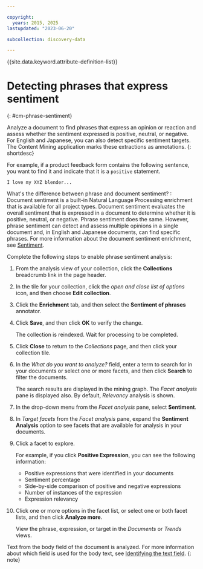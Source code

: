 ```yaml
---

copyright:
  years: 2015, 2025
lastupdated: "2023-06-20"

subcollection: discovery-data

---
```


{{site.data.keyword.attribute-definition-list}}

# Detecting phrases that express sentiment
{: #cm-phrase-sentiment}

Analyze a document to find phrases that express an opinion or reaction and assess whether the sentiment expressed is positive, neutral, or negative. For English and Japanese, you can also detect specific sentiment targets. The Content Mining application marks these extractions as annotations.
{: shortdesc}

For example, if a product feedback form contains the following sentence, you want to find it and indicate that it is a `positive` statement. 

`I love my XYZ blender...`

What's the difference between phrase and document sentiment?
:    Document sentiment is a built-in Natural Language Processing enrichment that is available for all project types. Document sentiment evaluates the overall sentiment that is expressed in a document to determine whether it is positive, neutral, or negative. Phrase sentiment does the same. However, phrase sentiment can detect and assess multiple opinions in a single document and, in English and Japanese documents, can find specific phrases. For more information about the document sentiment enrichment, see [Sentiment](/docs/discovery-data?topic=discovery-data-nlu#nlu-sentiment).

Complete the following steps to enable phrase sentiment analysis:

1.  From the analysis view of your collection, click the **Collections** breadcrumb link in the page header.
1.  In the tile for your collection, click the *open and close list of options* icon, and then choose **Edit collection**.
1.  Click the **Enrichment** tab, and then select the **Sentiment of phrases** annotator.
1.  Click **Save**, and then click **OK** to verify the change.

    The collection is reindexed. Wait for processing to be completed.
1.  Click **Close** to return to the *Collections* page, and then click your collection tile.
1.  In the *What do you want to analyze?* field, enter a term to search for in your documents or select one or more facets, and then click **Search** to filter the documents.

    The search results are displayed in the mining graph. The *Facet analysis* pane is displayed also. By default, *Relevancy* analysis is shown.
1.  In the drop-down menu from the *Facet analysis* pane, select **Sentiment**. 
1.  In *Target facets* from the *Facet analysis* pane, expand the **Sentiment Analysis** option to see facets that are available for analysis in your documents.
1.  Click a facet to explore.

    For example, if you click **Positive Expression**, you can see the following information:
    
    -  Positive expressions that were identified in your documents
    -  Sentiment percentage
    -  Side-by-side comparison of positive and negative expressions
    -  Number of instances of the expression
    -  Expression relevancy

1.  Click one or more options in the facet list, or select one or both facet lists, and then click **Analyze more**. 

    View the phrase, expression, or target in the *Documents* or *Trends* views.

Text from the body field of the document is analyzed. For more information about which field is used for the body text, see [Identifying the text field](/docs/discovery-data?topic=discovery-data-cm-edit-collection#text-field).
{: note}
